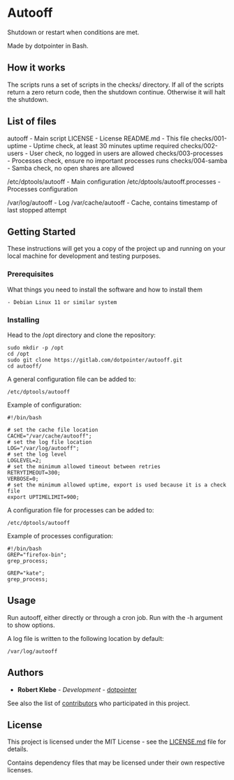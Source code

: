 # Autooff

Shutdown or restart when conditions are met.

Made by dotpointer in Bash.

## How it works

The scripts runs a set of scripts in the checks/ directory.
If all of the scripts return a zero return code, then the shutdown continue.
Otherwise it will halt the shutdown.

## List of files

autooff - Main script
LICENSE - License
README.md - This file
checks/001-uptime - Uptime check, at least 30 minutes uptime required
checks/002-users - User check, no logged in users are allowed
checks/003-processes - Processes check, ensure no important processes runs
checks/004-samba - Samba check, no open shares are allowed

/etc/dptools/autooff - Main configuration
/etc/dptools/autooff.processes - Processes configuration

/var/log/autooff - Log
/var/cache/autooff - Cache, contains timestamp of last stopped attempt

## Getting Started

These instructions will get you a copy of the project up and running on your
local machine for development and testing purposes.

### Prerequisites

What things you need to install the software and how to install them

```
- Debian Linux 11 or similar system
```

### Installing

Head to the /opt directory and clone the repository:

```
sudo mkdir -p /opt
cd /opt
sudo git clone https://gitlab.com/dotpointer/autooff.git
cd autooff/
```

A general configuration file can be added to:
```
/etc/dptools/autooff
```

Example of configuration:
```
#!/bin/bash

# set the cache file location
CACHE="/var/cache/autooff";
# set the log file location
LOG="/var/log/autooff";
# set the log level
LOGLEVEL=2;
# set the minimum allowed timeout between retries
RETRYTIMEOUT=300;
VERBOSE=0;
# set the minimum allowed uptime, export is used because it is a check file
export UPTIMELIMIT=900;
```

A configuration file for processes can be added to:
```
/etc/dptools/autooff
```

Example of processes configuration:
```
#!/bin/bash
GREP="firefox-bin";
grep_process;

GREP="kate";
grep_process;
```

## Usage

Run autooff, either directly or through a cron job. Run with the -h argument to show options.

A log file is written to the following location by default:
```
/var/log/autooff
```

## Authors

* **Robert Klebe** - *Development* - [dotpointer](https://gitlab.com/dotpointer)

See also the list of
[contributors](https://gitlab.com/dotpointer/autooff/contributors)
who participated in this project.

## License

This project is licensed under the MIT License - see the [LICENSE.md](LICENSE.md)
file for details.

Contains dependency files that may be licensed under their own respective
licenses.
